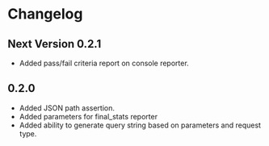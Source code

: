 # Changelog

## Next Version 0.2.1
  - Added pass/fail criteria report on console reporter.



## 0.2.0

  - Added JSON path assertion.
  - Added parameters for final_stats reporter
  - Added ability to generate query string based on parameters and request type.
 
